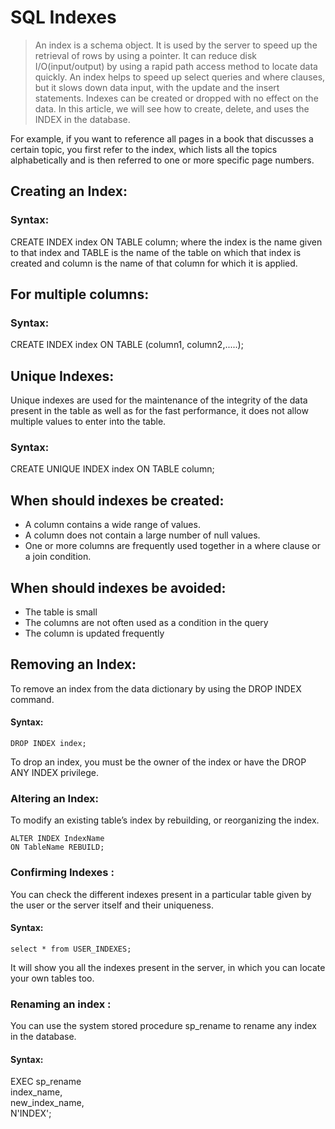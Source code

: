 # SQL Indexes

> An index is a schema object. It is used by the server to speed up the retrieval of rows by using a pointer. It can reduce disk I/O(input/output) by using a rapid path access method to locate data quickly. An index helps to speed up select queries and where clauses, but it slows down data input, with the update and the insert statements. Indexes can be created or dropped with no effect on the data. In this article, we will see how to create, delete, and uses the INDEX in the database. 

For example, if you want to reference all pages in a book that discusses a certain topic, you first refer to the index, which lists all the topics alphabetically and is then referred to one or more specific page numbers.

## Creating an Index:

### Syntax:

  CREATE INDEX index
  ON TABLE column;
where the index is the name given to that index and TABLE is the name of the table on which that index is created and column is the name of that column for which it is applied. 

## For multiple columns:
### Syntax:

  CREATE INDEX index
  ON TABLE (column1, column2,.....);

## Unique Indexes:

Unique indexes are used for the maintenance of the integrity of the data present in the table as well as for the fast performance, it does not allow multiple values to enter into the table. 
### Syntax:

   CREATE UNIQUE INDEX index
    ON TABLE column;

## When should indexes be created:

- A column contains a wide range of values.
- A column does not contain a large number of null values.
- One or more columns are frequently used together in a where clause or a join condition.

## When should indexes be avoided:
 
- The table is small
- The columns are not often used as a condition in the query
- The column is updated frequently

## Removing an Index:
To remove an index from the data dictionary by using the DROP INDEX command. 
#### Syntax:
    DROP INDEX index;

To drop an index, you must be the owner of the index or have the DROP ANY INDEX privilege. 
 

### Altering an Index: 
To modify an existing table’s index by rebuilding, or reorganizing the index.

    ALTER INDEX IndexName 
    ON TableName REBUILD;

### Confirming Indexes :
You can check the different indexes present in a particular table given by the user or the server itself and their uniqueness. 

#### Syntax:
    select * from USER_INDEXES;
It will show you all the indexes present in the server, in which you can locate your own tables too.
 

### Renaming an index :
 You can use the system stored procedure sp_rename to rename any index in the database.

#### Syntax:

  EXEC sp_rename  
    index_name,  
    new_index_name,  
    N'INDEX'; 